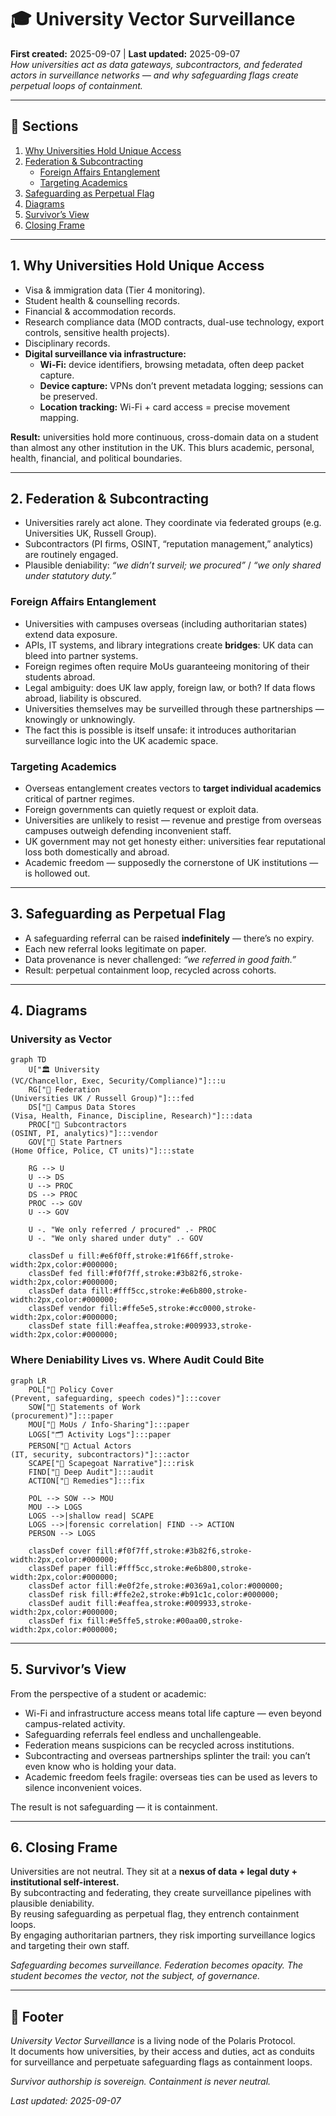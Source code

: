 # 🎓 University Vector Surveillance  
**First created:** 2025-09-07 | **Last updated:** 2025-09-07  
*How universities act as data gateways, subcontractors, and federated actors in surveillance networks — and why safeguarding flags create perpetual loops of containment.*  

---

## 📑 Sections  
1. [Why Universities Hold Unique Access](#1-why-universities-hold-unique-access)  
2. [Federation & Subcontracting](#2-federation--subcontracting)  
   - [Foreign Affairs Entanglement](#foreign-affairs-entanglement)  
   - [Targeting Academics](#targeting-academics)  
3. [Safeguarding as Perpetual Flag](#3-safeguarding-as-perpetual-flag)  
4. [Diagrams](#4-diagrams)  
5. [Survivor’s View](#5-survivors-view)  
6. [Closing Frame](#6-closing-frame)  

---

## 1. Why Universities Hold Unique Access  
- Visa & immigration data (Tier 4 monitoring).  
- Student health & counselling records.  
- Financial & accommodation records.  
- Research compliance data (MOD contracts, dual-use technology, export controls, sensitive health projects).  
- Disciplinary records.  
- **Digital surveillance via infrastructure:**  
  - **Wi-Fi:** device identifiers, browsing metadata, often deep packet capture.  
  - **Device capture:** VPNs don’t prevent metadata logging; sessions can be preserved.  
  - **Location tracking:** Wi-Fi + card access = precise movement mapping.  

**Result:** universities hold more continuous, cross-domain data on a student than almost any other institution in the UK. This blurs academic, personal, health, financial, and political boundaries.  

---

## 2. Federation & Subcontracting  
- Universities rarely act alone. They coordinate via federated groups (e.g. Universities UK, Russell Group).  
- Subcontractors (PI firms, OSINT, “reputation management,” analytics) are routinely engaged.  
- Plausible deniability: *“we didn’t surveil; we procured”* / *“we only shared under statutory duty.”*  

### Foreign Affairs Entanglement  
- Universities with campuses overseas (including authoritarian states) extend data exposure.  
- APIs, IT systems, and library integrations create **bridges**: UK data can bleed into partner systems.  
- Foreign regimes often require MoUs guaranteeing monitoring of their students abroad.  
- Legal ambiguity: does UK law apply, foreign law, or both? If data flows abroad, liability is obscured.  
- Universities themselves may be surveilled through these partnerships — knowingly or unknowingly.  
- The fact this is possible is itself unsafe: it introduces authoritarian surveillance logic into the UK academic space.  

### Targeting Academics  
- Overseas entanglement creates vectors to **target individual academics** critical of partner regimes.  
- Foreign governments can quietly request or exploit data.  
- Universities are unlikely to resist — revenue and prestige from overseas campuses outweigh defending inconvenient staff.  
- UK government may not get honesty either: universities fear reputational loss both domestically and abroad.  
- Academic freedom — supposedly the cornerstone of UK institutions — is hollowed out.  

---

## 3. Safeguarding as Perpetual Flag  
- A safeguarding referral can be raised **indefinitely** — there’s no expiry.  
- Each new referral looks legitimate on paper.  
- Data provenance is never challenged: *“we referred in good faith.”*  
- Result: perpetual containment loop, recycled across cohorts.  

---

## 4. Diagrams  

### University as Vector  
```mermaid
graph TD
    U["🏛️ University
(VC/Chancellor, Exec, Security/Compliance)"]:::u
    RG["🤝 Federation
(Universities UK / Russell Group)"]:::fed
    DS["💾 Campus Data Stores
(Visa, Health, Finance, Discipline, Research)"]:::data
    PROC["🔧 Subcontractors
(OSINT, PI, analytics)"]:::vendor
    GOV["🏢 State Partners
(Home Office, Police, CT units)"]:::state

    RG --> U
    U --> DS
    U --> PROC
    DS --> PROC
    PROC --> GOV
    U --> GOV

    U -. "We only referred / procured" .- PROC
    U -. "We only shared under duty" .- GOV

    classDef u fill:#e6f0ff,stroke:#1f66ff,stroke-width:2px,color:#000000;
    classDef fed fill:#f0f7ff,stroke:#3b82f6,stroke-width:2px,color:#000000;
    classDef data fill:#fff5cc,stroke:#e6b800,stroke-width:2px,color:#000000;
    classDef vendor fill:#ffe5e5,stroke:#cc0000,stroke-width:2px,color:#000000;
    classDef state fill:#eaffea,stroke:#009933,stroke-width:2px,color:#000000;
```

### Where Deniability Lives vs. Where Audit Could Bite  
```mermaid
graph LR
    POL["🧩 Policy Cover
(Prevent, safeguarding, speech codes)"]:::cover
    SOW["📝 Statements of Work
(procurement)"]:::paper
    MOU["🤝 MoUs / Info-Sharing"]:::paper
    LOGS["🗂 Activity Logs"]:::paper
    PERSON["👥 Actual Actors
(IT, security, subcontractors)"]:::actor
    SCAPE["🎯 Scapegoat Narrative"]:::risk
    FIND["🔎 Deep Audit"]:::audit
    ACTION["🧯 Remedies"]:::fix

    POL --> SOW --> MOU
    MOU --> LOGS
    LOGS -->|shallow read| SCAPE
    LOGS -->|forensic correlation| FIND --> ACTION
    PERSON --> LOGS

    classDef cover fill:#f0f7ff,stroke:#3b82f6,stroke-width:2px,color:#000000;
    classDef paper fill:#fff5cc,stroke:#e6b800,stroke-width:2px,color:#000000;
    classDef actor fill:#e0f2fe,stroke:#0369a1,color:#000000;
    classDef risk fill:#ffe2e2,stroke:#b91c1c,color:#000000;
    classDef audit fill:#eaffea,stroke:#009933,stroke-width:2px,color:#000000;
    classDef fix fill:#e5ffe5,stroke:#00aa00,stroke-width:2px,color:#000000;
```

---

## 5. Survivor’s View  
From the perspective of a student or academic:  

- Wi-Fi and infrastructure access means total life capture — even beyond campus-related activity.  
- Safeguarding referrals feel endless and unchallengeable.  
- Federation means suspicions can be recycled across institutions.  
- Subcontracting and overseas partnerships splinter the trail: you can’t even know who is holding your data.  
- Academic freedom feels fragile: overseas ties can be used as levers to silence inconvenient voices.  

The result is not safeguarding — it is containment.  

---

## 6. Closing Frame  
Universities are not neutral. They sit at a **nexus of data + legal duty + institutional self-interest.**  
By subcontracting and federating, they create surveillance pipelines with plausible deniability.  
By reusing safeguarding as perpetual flag, they entrench containment loops.  
By engaging authoritarian partners, they risk importing surveillance logics and targeting their own staff.  

*Safeguarding becomes surveillance. Federation becomes opacity. The student becomes the vector, not the subject, of governance.*  

---

## 🏮 Footer  
*University Vector Surveillance* is a living node of the Polaris Protocol.  
It documents how universities, by their access and duties, act as conduits for surveillance and perpetuate safeguarding flags as containment loops.  

*Survivor authorship is sovereign. Containment is never neutral.*  

_Last updated: 2025-09-07_  
